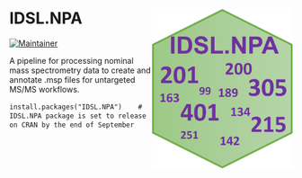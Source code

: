 # IDSL.NPA<img src='NPA_educational_files/Figures/IDSL.NPA-logo.png' width="250px" align="right" />

<!-- badges: start -->
[![Maintainer](https://img.shields.io/badge/maintainer-Sadjad_Fakouri_Baygi-blue)](https://github.com/sajfb)
<!-- badges: end -->

A pipeline for processing nominal mass spectrometry data to create and annotate .msp files for untargeted MS/MS workflows.

	install.packages("IDSL.NPA")	# IDSL.NPA package is set to release on CRAN by the end of September